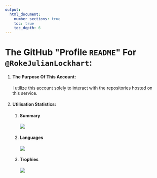 ```yaml
---
output:
  html_document:
    number_sections: true
    toc: true
    toc_depth: 6
---
```


<!--
	<h4>
		Citation
	</h4>
	<a href="https://github.com/microsoft/vscode/issues/216834#issue-2366955483:~:text=Lower%2Dcase%20d%20starting%20%3C!docType%3E%20HTML%20tag%20causes%20it%20to%20render%20in%20the%20Markdown%20previewer.">
		GitHub Issue
	</a>
-->
<!--
	<h4>
		Citation
	</h4>
	<a href="https://talk.commonmark.org/t/should-md-containing-html-tags-be-wrapped-in-html/4681?u=rokejulianlockhart#:~:text=Should%20MD%20containing%20HTML%20tags%20be%20wrapped%20in%20%60%3Chtml%3E%60?">
		<code>
			talk.commonmark.org/t/should-md-containing-html-tags-be-wrapped-in-html/4681
		</code>
	</a>
-->
<!--
	<h4>
		Information
	</h4>
	<a href="https://gitlab.com/gitlab-org/gitlab/-/issues/462208#:~:text=GitLab%20Duo%20Chat-,Render%20disallowed%20HTML%20tags%20in%20the%20Markdown%20preview%20pane%20as%20code.,-Edit">
		<code>gitlab.com/gitlab-org/gitlab/-/issues/462208</code> prevents this from being rendered in GitLab.
	</a>
-->

# The GitHub "Profile `README`" For `@RokeJulianLockhart`:

<ol>
	<li>
		<h4>
			The Purpose Of This Account:
		</h4>
		<p>
			I utilize this account solely to interact with the repositories hosted on this service.
		</p>
	</li>
	<li>
		<h4>
			Utilisation Statistics:
		</h4>
		<ol>
			<li>
				<h4>
					Summary
				</h4>
				<img src="https://github-readme-stats.vercel.app/api?username=rokejulianlockhart&theme=transparent&hide_border=true&include_all_commits=true&count_private=true#:~:text=Total%20PRs:%2051-,Total%20Issues:,-1.5k%20Contributed%20to">
			</li>
			<li>
				<h4>
					Languages
				</h4>
				<img src="https://github-readme-stats.vercel.app/api/top-langs/?username=RokeJulianLockhart&theme=transparent&hide_border=true&include_all_commits=false&count_private=false&layout=compact#:~:text=Most%20Used%20Languages,-Python%2091.09%25%20Cython">
			</li>
			<li>
				<h4>
					Trophies
				</h4>
				<img src="https://github-profile-trophy.vercel.app/?username=RokeJulianLockhart&theme=default&no-frame=false&no-bg=true&margin-w=4#:~:text=S%20S%20S-,Issues,-God%20Issuer%201.5kpt">
				<!--
					<table>
						<tbody>
							<li>
								<h4>
									Information
								</h4>
								<a href="https://github.com/anuraghazra/github-readme-stats/issues/3613#issue-2100699842:~:text=New%20issue-,Trophies%20Card,-%233613">
									GitHub FR
								</a>
							</li>
						</tbody>
					</table>
				-->
				</li>
				<!--
					<li>
						<h4>
							Visitation
						</h4>
						<a href="https://visitcount.itsvg.in/#:~:text=Donate-,PRO%20VISIT%20COUNTER,-More%20than%20just">
							<img src="https://visitcount.itsvg.in/api?id=RokeJulianLockhart&label=Profile%20Views&color=12&icon=0&pretty=false#:~:text=Profile%20Views,-9745">
						</a>
							<template class="comment">
								<table>
									<tbody>
										<li>
											<h4>
												Citation
											</h4>
												<a href="https://stackoverflow.com/revisions/3311065/1#:~:text=So%20any%20tags%20that%20you%20have%20with%20/%3E%20must%20be%20changed%20to%20remove%20the%20forward%20slash%20to%20be%20HTML%20conformant.">
													GitHub ReadMe Statistics Addition Request
												</a>
										</li>
									</tbody>
								</table>
							</template>
					<template class="comment">
						<table>
							<tbody>
								<li>
									<h4>
										Information
									</h4>
										<ol>
											<li>
												<a href="https://github.com/VishwaGauravIn/visit-count-pro/issues/12#issue-2322046594:~:text=%5BBug%5D-,Doesn't%20render.,-%2312">
													Rendering Bug Report
												</a>
											</li>
											<li>
												<a href="https://github.com/anuraghazra/github-readme-stats/issues/3614#issue-2100703035:~:text=New%20issue-,Visitation%20Card,-%233614">
													GitHub ReadMe Statistics Addition Request
												</a>
											</li>
											<li>
												<a href="https://github.com/VishwaGauravIn/visit-count-pro/issues/8#issue-2106166210:~:text=%5BEnhancement%5D-,Transparent/native%20theme.,-%238">
													1st-Party Request for Transparency
												</a>
											</li>
										</ol>
								</li>
							</tbody>
						</table>
					</template>
				</li>
			-->
		</ol>
	</li>
</ol>
